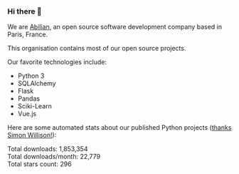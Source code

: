 ### Hi there 👋

We are [Abilian](https://abilian.com/), an open source software development company based in Paris, France.

This organisation contains most of our open source projects.

Our favorite technologies include:

- Python 3
- SQLAlchemy
- Flask
- Pandas
- Sciki-Learn
- Vue.js

Here are some automated stats about our published Python projects
([thanks Simon Willison!][sw-post]):

<!--marker-->
Total downloads: 1,853,354<br>
Total downloads/month: 22,779<br>
Total stars count: 296
<!--end-->

[sw-post]: https://simonwillison.net/2020/Jul/10/self-updating-profile-readme/